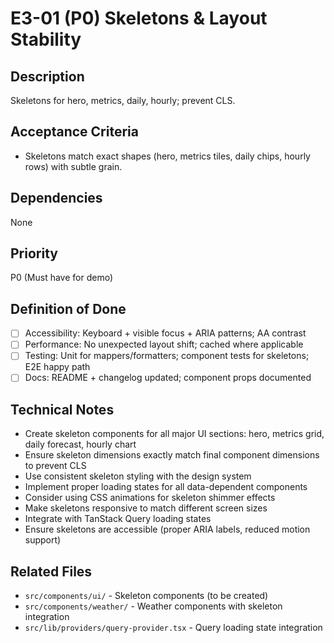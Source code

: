 # E3-01 (P0) Skeletons & Layout Stability

## Description
Skeletons for hero, metrics, daily, hourly; prevent CLS.

## Acceptance Criteria

* Skeletons match exact shapes (hero, metrics tiles, daily chips, hourly rows) with subtle grain.

## Dependencies
None

## Priority
P0 (Must have for demo)

## Definition of Done
- [ ] Accessibility: Keyboard + visible focus + ARIA patterns; AA contrast
- [ ] Performance: No unexpected layout shift; cached where applicable
- [ ] Testing: Unit for mappers/formatters; component tests for skeletons; E2E happy path
- [ ] Docs: README + changelog updated; component props documented

## Technical Notes
- Create skeleton components for all major UI sections: hero, metrics grid, daily forecast, hourly chart
- Ensure skeleton dimensions exactly match final component dimensions to prevent CLS
- Use consistent skeleton styling with the design system
- Implement proper loading states for all data-dependent components
- Consider using CSS animations for skeleton shimmer effects
- Make skeletons responsive to match different screen sizes
- Integrate with TanStack Query loading states
- Ensure skeletons are accessible (proper ARIA labels, reduced motion support)

## Related Files
- `src/components/ui/` - Skeleton components (to be created)
- `src/components/weather/` - Weather components with skeleton integration
- `src/lib/providers/query-provider.tsx` - Query loading state integration
